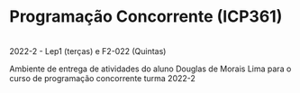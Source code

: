 <h1>Programação Concorrente (ICP361) </h1></br>
2022-2 - Lep1 (terças) e F2-022 (Quintas)

Ambiente de entrega de atividades do aluno Douglas de Morais Lima para o curso de programação concorrente turma 2022-2 
